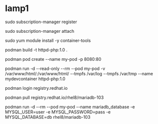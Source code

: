 # lamp1
sudo subscription-manager register

sudo subscription-manager attach

sudo yum module install -y container-tools

podman build -t httpd-php:1.0 .

podman pod create --name my-pod -p 8080:80

podman run -d --read-only --rm --pod my-pod -v /var/www/html/:/var/www/html/ --tmpfs /var/log --tmpfs /var/tmp --name mydevcontainer httpd-php:1.0

podman login registry.redhat.io

podman pull registry.redhat.io/rhel8/mariadb-103

podman run -d --rm --pod my-pod --name mariadb_database -e MYSQL_USER=user -e MYSQL_PASSWORD=pass -e MYSQL_DATABASE=db rhel8/mariadb-103
